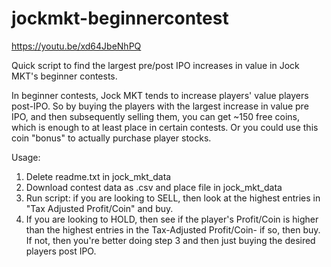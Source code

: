 # jockmkt-beginnercontest

https://youtu.be/xd64JbeNhPQ

Quick script to find the largest pre/post IPO increases in value in Jock MKT's beginner contests.

In beginner contests, Jock MKT tends to increase players' value players post-IPO. So by buying the players with the largest increase in value pre IPO, and then subsequently selling them, you can get ~150 free coins, which is enough to at least place in certain contests. Or you could use this coin "bonus" to actually purchase player stocks.

Usage:
1) Delete readme.txt in jock_mkt_data
2) Download contest data as .csv and place file in jock_mkt_data
3) Run script: if you are looking to SELL, then look at the highest entries in "Tax Adjusted Profit/Coin" and buy.
4) If you are looking to HOLD, then see if the player's Profit/Coin is higher than the highest entries in the Tax-Adjusted Profit/Coin- if so, then buy. If not, then you're better doing step 3 and then just buying the desired players post IPO.
